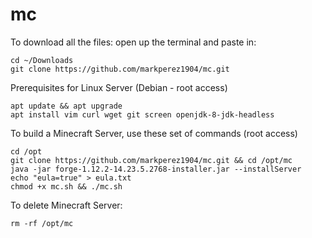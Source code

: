 # mc
To download all the files: open up the terminal and paste in:
```
cd ~/Downloads
git clone https://github.com/markperez1904/mc.git
```
Prerequisites for Linux Server (Debian - root access)
```
apt update && apt upgrade
apt install vim curl wget git screen openjdk-8-jdk-headless
```
To build a Minecraft Server, use these set of commands (root access)
```
cd /opt
git clone https://github.com/markperez1904/mc.git && cd /opt/mc
java -jar forge-1.12.2-14.23.5.2768-installer.jar --installServer
echo "eula=true" > eula.txt
chmod +x mc.sh && ./mc.sh
```
To delete Minecraft Server:
```
rm -rf /opt/mc
```
